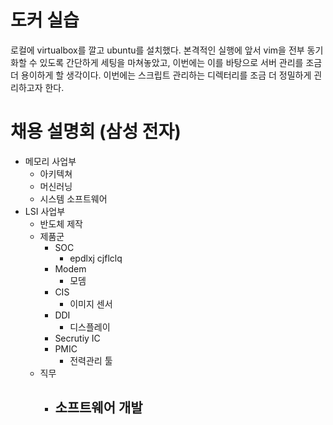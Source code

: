 # 도커 실습
로컬에 virtualbox를 깔고  ubuntu를 설치했다.
본격적인 실행에 앞서 vim을 전부 동기화할 수 있도록 간단하게 세팅을 마쳐놓았고, 이번에는 이를 바탕으로 서버 관리를 조금 더 용이하게 할 생각이다.
이번에는 스크립트 관리하는 디렉터리를 조금 더 정밀하게 괸리하고자 한다. 

# 채용 설명회 (삼성 전자)

- 메모리 사업부
	- 아키텍쳐
	- 머신러닝
	- 시스템 소프트웨어
- LSI 사업부
	- 반도체 제작
	- 제품군
		- SOC
			- epdlxj cjflclq
		- Modem
			- 모뎀
		- CIS
			- 이미지 센서
		- DDI
			- 디스플레이
		- Secrutiy IC
		- PMIC
			- 전력관리 툴
	- 직무
		- 소프트웨어 개발
			- 
